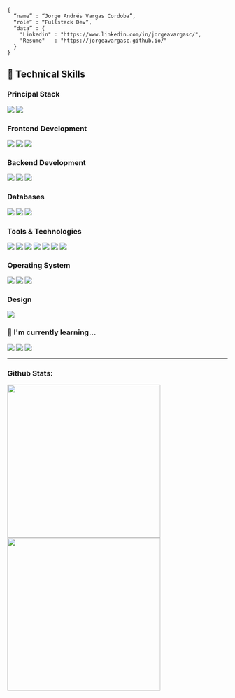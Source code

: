 ```shell
{ 
  “name” : “Jorge Andrés Vargas Cordoba”,
  “role” : “Fullstack Dev”,
  “data” : {
    "Linkedin" : "https://www.linkedin.com/in/jorgeavargasc/", 
    "Resume"   : "https://jorgeavargasc.github.io/"
  }
}
```

<!-- 
TODO 
"Resume"   : "https://jorgeavargasc.github.io/"
 -->

<h2>
🚀 Technical Skills
</h2>

<h3>
Principal Stack
</h3>

<p>
<img src="https://img.shields.io/badge/React-20232A?style=for-the-badge&logo=react&logoColor=61DAFB">
<img src="https://img.shields.io/badge/Node.js-339933?style=for-the-badge&logo=nodedotjs&logoColor=white">
</p>

<h3>
Frontend Development
</h3>

<p>
  <img src="https://img.shields.io/badge/HTML5-E34F26?style=for-the-badge&logo=html5&logoColor=white">
  <img src="https://img.shields.io/badge/CSS3-1572B6?style=for-the-badge&logo=css3&logoColor=white">
  <img src="https://img.shields.io/badge/JavaScript-323330?style=for-the-badge&logo=javascript&logoColor=F7DF1E">
</p>

<h3>
Backend Development
</h3>

<p>
  <img src="https://img.shields.io/badge/Node.js-339933?style=for-the-badge&logo=nodedotjs&logoColor=white">
  <img src="https://img.shields.io/badge/Python-14354C?style=for-the-badge&logo=python&logoColor=white">
  <img src="https://img.shields.io/badge/PHP-777BB4?style=for-the-badge&logo=php&logoColor=white">
</p>

<h3>
Databases
</h3>

<p>
  <img src="https://img.shields.io/badge/MongoDB-4EA94B?style=for-the-badge&logo=mongodb&logoColor=white">
  <img src="https://img.shields.io/badge/PostgreSQL-316192?style=for-the-badge&logo=postgresql&logoColor=white">
  <img src="https://img.shields.io/badge/MySQL-005C84?style=for-the-badge&logo=mysql&logoColor=white">
</p>

<h3>Tools & Technologies</h3>
<p>
  <img src="https://img.shields.io/badge/Git-F05032?style=for-the-badge&logo=git&logoColor=white">
  <img src="https://img.shields.io/badge/GitHub-100000?style=for-the-badge&logo=github&logoColor=white">
  <img src="https://img.shields.io/badge/jira-%230A0FFF.svg?style=for-the-badge&logo=jira&logoColor=white">
  <img src="https://img.shields.io/badge/bitbucket-%230A0FFF.svg?style=for-the-badge&logo=bitbucket&logoColor=white">
  <img src="https://img.shields.io/badge/Heroku-430098?style=for-the-badge&logo=heroku&logoColor=white">
  <img src="https://img.shields.io/badge/Postman-FF6C37?style=for-the-badge&logo=Postman&logoColor=white">  
  <img src="https://img.shields.io/badge/Visual%20Studio%20Code-0078d7.svg?style=for-the-badge&logo=visual-studio-code&logoColor=white671">  
</p>

<h3>
Operating System
</h3>
<p>
<img src="https://img.shields.io/badge/Windows-0078D6?style=for-the-badge&logo=windows&logoColor=white">
<img src="https://img.shields.io/badge/Ubuntu-E95420?style=for-the-badge&logo=ubuntu&logoColor=white">
<img src="https://img.shields.io/badge/Android-3DDC84?style=for-the-badge&logo=android&logoColor=white">
</p>

<h3>
Design
</h3>

<p>
<img src="https://img.shields.io/badge/figma-F34E1E.svg?style=for-the-badge&logo=figma&logoColor=white">
</p>



### 🌱 I'm currently learning... 
<p>
  <img src="https://img.shields.io/badge/React-20232A?style=for-the-badge&logo=react&logoColor=61DAFB">
  <img src="https://img.shields.io/badge/Sass-CC6699?style=for-the-badge&logo=sass&logoColor=white">
  <img src="https://img.shields.io/badge/MongoDB-%234ea94b.svg?style=for-the-badge&logo=mongodb&logoColor=white">
</p>


---


### Github Stats:

<img width="350em" src="https://github-readme-stats.vercel.app/api/top-langs/?username=JorgeAVargasC&show_icons=true&hide_border=true&theme=tokyonight&card_width=450em)](https://github.com/JorgeAVargasC/JorgeAVargasC/github-readme-stats"/>

<img width="350em" src="https://github-readme-stats.vercel.app/api?username=JorgeAVargasC&show_icons=true&hide_border=true&&count_private=true&include_all_commits=true&theme=tokyonight&hide_stars=false" />


